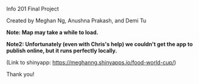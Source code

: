 Info 201 Final Project

Created by Meghan Ng, Anushna Prakash, and Demi Tu

**Note: Map may take a while to load.**

**Note2: Unfortunately (even with Chris's help) we couldn't get the app to publish online, but it runs perfectly locally.**

(Link to shinyapp: https://meghanng.shinyapps.io/food-world-cup/)

Thank you!